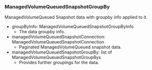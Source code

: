 ### ManagedVolumeQueuedSnapshotGroupBy
ManagedVolumeQueued Snapshot data with groupby info applied to it.

- groupByInfo: ManagedVolumeQueuedSnapshotGroupByInfo
  - The data groupby info.
- managedVolumeQueuedSnapshotConnection: ManagedVolumeQueuedSnapshotConnection
  - Paginated ManagedVolumeQueued snapshot data.
- managedVolumeQueuedSnapshotGroupBy: list of ManagedVolumeQueuedSnapshotGroupBys
  - Provides further groupings for the data.
